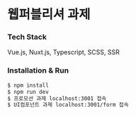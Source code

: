 # 웹퍼블리셔 과제

### Tech Stack

Vue.js, Nuxt.js, Typescript, SCSS, SSR

### Installation & Run

```sh
$ npm install
$ npm run dev
$ 프로모션 과제 localhost:3001 접속
$ UI컴포넌트 과제 localhost:3001/form 접속
```